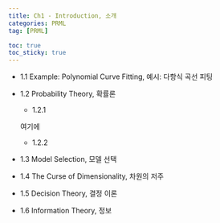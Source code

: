 ```yaml
---
title: Ch1 - Introduction, 소개
categories: PRML
tag: [PRML]

toc: true
toc_sticky: true
---
```


- 1.1 Example: Polynomial Curve Fitting, 예시: 다항식 곡선 피팅
- 1.2 Probability Theory, 확률론
  - 1.2.1
  
  여기에 
  - 1.2.2
- 1.3 Model Selection, 모델 선택
- 1.4 The Curse of Dimensionality, 차원의 저주
- 1.5 Decision Theory, 결정 이론
- 1.6 Information Theory, 정보 



